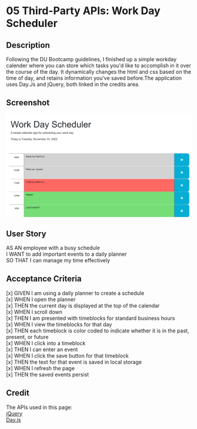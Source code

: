 # 05 Third-Party APIs: Work Day Scheduler

## Description

Following the DU Bootcamp guidelines, I finished up a simple workday calender where you can store which tasks you'd like to accomplish in it over the course of the day. It dynamically changes the html and css based on the time of day, and retains information you've saved before.The application uses Day.Js and jQuery, both linked in the credits area.

## Screenshot

![Screenshot of Page, at 11:41 am, including my previously entered info](Assets\Screenshot.png "Screenshot of Page, at 11:41 am, including my previously entered info")


## User Story

AS AN employee with a busy schedule  
I WANT to add important events to a daily planner  
SO THAT I can manage my time effectively  

## Acceptance Criteria

[x] GIVEN I am using a daily planner to create a schedule  
[x] WHEN I open the planner  
[x] THEN the current day is displayed at the top of the calendar  
[x] WHEN I scroll down  
[x] THEN I am presented with timeblocks for standard business hours  
[x] WHEN I view the timeblocks for that day  
[x] THEN each timeblock is color coded to indicate whether it is in the past, present, or future   
[x] WHEN I click into a timeblock  
[x] THEN I can enter an event  
[x] WHEN I click the save button for that timeblock  
[x] THEN the text for that event is saved in local storage  
[x] WHEN I refresh the page  
[x] THEN the saved events persist  


## Credit

The APIs used in this page:  
[jQuery](https://jquery.com)  
[Day.js](https://day.js.org/en/)
